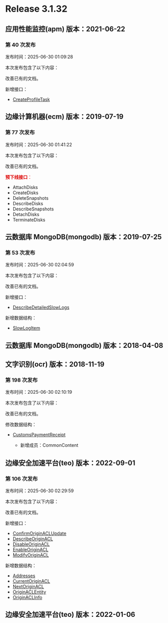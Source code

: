 # Release 3.1.32

## 应用性能监控(apm) 版本：2021-06-22

### 第 40 次发布

发布时间：2025-06-30 01:09:28

本次发布包含了以下内容：

改善已有的文档。

新增接口：

* [CreateProfileTask](https://cloud.tencent.com/document/api/1463/120402)



## 边缘计算机器(ecm) 版本：2019-07-19

### 第 77 次发布

发布时间：2025-06-30 01:41:22

本次发布包含了以下内容：

改善已有的文档。

<font color="#dd0000">**预下线接口**：</font>

* AttachDisks
* CreateDisks
* DeleteSnapshots
* DescribeDisks
* DescribeSnapshots
* DetachDisks
* TerminateDisks



## 云数据库 MongoDB(mongodb) 版本：2019-07-25

### 第 53 次发布

发布时间：2025-06-30 02:04:59

本次发布包含了以下内容：

改善已有的文档。

新增接口：

* [DescribeDetailedSlowLogs](https://cloud.tencent.com/document/api/240/120403)

新增数据结构：

* [SlowLogItem](https://cloud.tencent.com/document/api/240/38576#SlowLogItem)



## 云数据库 MongoDB(mongodb) 版本：2018-04-08



## 文字识别(ocr) 版本：2018-11-19

### 第 198 次发布

发布时间：2025-06-30 02:10:19

本次发布包含了以下内容：

改善已有的文档。

修改数据结构：

* [CustomsPaymentReceipt](https://cloud.tencent.com/document/api/866/33527#CustomsPaymentReceipt)

	* 新增成员：CommonContent




## 边缘安全加速平台(teo) 版本：2022-09-01

### 第 106 次发布

发布时间：2025-06-30 02:29:59

本次发布包含了以下内容：

改善已有的文档。

新增接口：

* [ConfirmOriginACLUpdate](https://cloud.tencent.com/document/api/1552/120409)
* [DescribeOriginACL](https://cloud.tencent.com/document/api/1552/120408)
* [DisableOriginACL](https://cloud.tencent.com/document/api/1552/120407)
* [EnableOriginACL](https://cloud.tencent.com/document/api/1552/120406)
* [ModifyOriginACL](https://cloud.tencent.com/document/api/1552/120405)

新增数据结构：

* [Addresses](https://cloud.tencent.com/document/api/1552/80721#Addresses)
* [CurrentOriginACL](https://cloud.tencent.com/document/api/1552/80721#CurrentOriginACL)
* [NextOriginACL](https://cloud.tencent.com/document/api/1552/80721#NextOriginACL)
* [OriginACLEntity](https://cloud.tencent.com/document/api/1552/80721#OriginACLEntity)
* [OriginACLInfo](https://cloud.tencent.com/document/api/1552/80721#OriginACLInfo)



## 边缘安全加速平台(teo) 版本：2022-01-06



